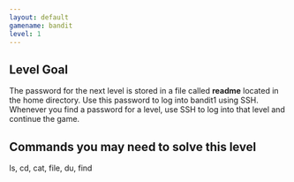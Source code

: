 ```yaml
---
layout: default
gamename: bandit
level: 1
---
```

Level Goal
----------
The password for the next level is stored in a file called
**readme** located in the home directory. Use this password to log
into bandit1 using SSH. Whenever you find a password for a level,
use SSH to log into that level and continue the game.

Commands you may need to solve this level
-----------------------------------------
ls, cd, cat, file, du, find

